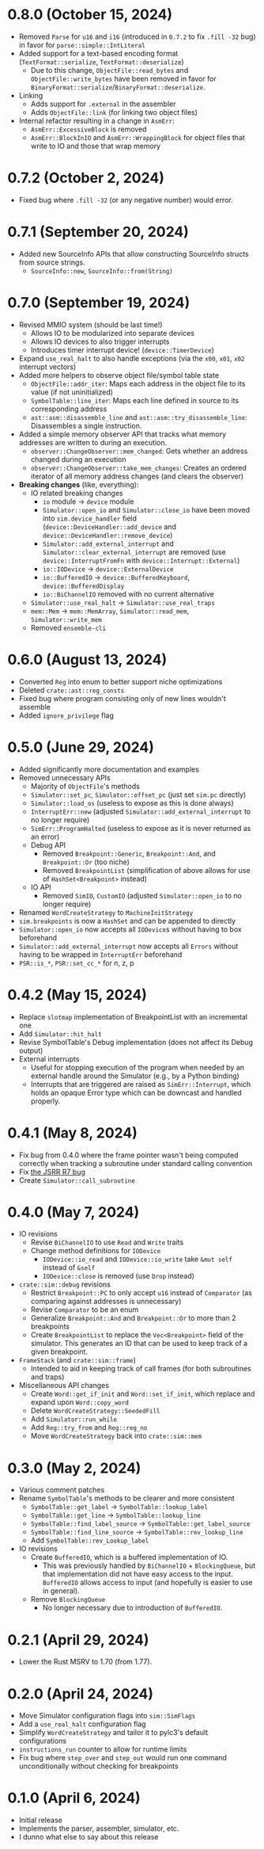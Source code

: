 # 0.8.0 (October 15, 2024)

- Removed `Parse` for `u16` and `i16` (introduced in `0.7.2` to fix `.fill -32` bug) in favor for `parse::simple::IntLiteral`
- Added support for a text-based encoding format (`TextFormat::serialize`, `TextFormat::deserialize`)
  - Due to this change, `ObjectFile::read_bytes` and `ObjectFile::write_bytes` have been removed in favor for `BinaryFormat::serialize`/`BinaryFormat::deserialize`.
- Linking
  - Adds support for `.external` in the assembler
  - Adds `ObjectFile::link` (for linking two object files)
- Internal refactor resulting in a change in `AsmErr`:
  - `AsmErr::ExcessiveBlock` is removed
  - `AsmErr::BlockInIO` and `AsmErr::WrappingBlock` for object files that write to IO and those that wrap memory

# 0.7.2 (October 2, 2024)

- Fixed bug where `.fill -32` (or any negative number) would error.

# 0.7.1 (September 20, 2024)

- Added new SourceInfo APIs that allow constructing SourceInfo structs from source strings.
  - `SourceInfo::new`, `SourceInfo::from(String)`

# 0.7.0 (September 19, 2024)

- Revised MMIO system (should be last time!)
  - Allows IO to be modularized into separate devices
  - Allows IO devices to also trigger interrupts
  - Introduces timer interrupt device! (`device::TimerDevice`)
- Expand `use_real_halt` to also handle exceptions (via the `x00`, `x01`, `x02` interrupt vectors)
- Added more helpers to observe object file/symbol table state
  - `ObjectFile::addr_iter`: Maps each address in the object file to its value (if not uninitialized)
  - `SymbolTable::line_iter`: Maps each line defined in source to its corresponding address
  - `ast::asm::disassemble_line` and `ast::asm::try_disassemble_line`: Disassembles a single instruction.
- Added a simple memory observer API that tracks what memory addresses are written to during an execution.
  - `observer::ChangeObserver::mem_changed`: Gets whether an address changed during an execution
  - `observer::ChangeObserver::take_mem_changes`: Creates an ordered iterator of all memory address changes (and clears the observer)
- **Breaking changes** (like, everything):
  - IO related breaking changes
    - `io` module -> `device` module
    - `Simulator::open_io` and `Simulator::close_io` have been moved into `sim.device_handler` field (`device::DeviceHandler::add_device` and `device::DeviceHandler::remove_device`)
    - `Simulator::add_external_interrupt` and `Simulator::clear_external_interrupt` are removed (use `device::InterruptFromFn` with `device::Interrupt::External`)
    - `io::IODevice` -> `device::ExternalDevice`
    - `io::BufferedIO` -> `device::BufferedKeyboard`, `device::BufferedDisplay`
    - `io::BiChannelIO` removed with no current alternative
  - `Simulator::use_real_halt` -> `Simulator::use_real_traps`
  - `mem::Mem` -> `mem::MemArray`, `Simulator::read_mem`, `Simulator::write_mem`
  - Removed `ensemble-cli`

# 0.6.0 (August 13, 2024)

- Converted `Reg` into enum to better support niche optimizations
- Deleted `crate::ast::reg_consts`
- Fixed bug where program consisting only of new lines wouldn't assemble
- Added `ignore_privilege` flag

# 0.5.0 (June 29, 2024)

- Added significantly more documentation and examples
- Removed unnecessary APIs
  - Majority of `ObjectFile`'s methods
  - `Simulator::set_pc`, `Simulator::offset_pc` (just set `sim.pc` directly)
  - `Simulator::load_os` (useless to expose as this is done always)
  - `InterruptErr::new` (adjusted `Simulator::add_external_interrupt` to no longer require)
  - `SimErr::ProgramHalted` (useless to expose as it is never returned as an error)
  - Debug API
    - Removed `Breakpoint::Generic`, `Breakpoint::And`, and `Breakpoint::Or` (too niche)
    - Removed `BreakpointList` (simplification of above allows for use of `HashSet<Breakpoint>` instead)
  - IO API
    - Removed `SimIO`, `CustomIO` (adjusted `Simulator::open_io` to no longer require)
- Renamed `WordCreateStrategy` to `MachineInitStrategy`
- `sim.breakpoints` is now a `HashSet` and can be appended to directly
- `Simulator::open_io` now accepts all `IODevice`s without having to box beforehand
- `Simulator::add_external_interrupt` now accepts all `Errors` without having to be wrapped in `InterruptErr` beforehand
- `PSR::is_*`, `PSR::set_cc_*` for n, z, p

# 0.4.2 (May 15, 2024)

- Replace `slotmap` implementation of BreakpointList with an incremental one
- Add `Simulator::hit_halt`
- Revise SymbolTable's Debug implementation (does not affect its Debug output)
- External interrupts
  - Useful for stopping execution of the program when needed by an external handle around the Simulator (e.g., by a Python binding)
  - Interrupts that are triggered are raised as `SimErr::Interrupt`, which holds an opaque Error type which can be downcast and handled properly.

# 0.4.1 (May 8, 2024)

- Fix bug from 0.4.0 where the frame pointer wasn't being computed correctly when tracking a subroutine under standard calling convention
- Fix [the JSRR R7 bug](https://github.com/gt-cs2110/lc3tools/commit/fa9a23f62106eeee9fef7d2a278ba989356c9ee2)
- Create `Simulator::call_subroutine`

# 0.4.0 (May 7, 2024)

- IO revisions
  - Revise `BiChannelIO` to use `Read` and `Write` traits
  - Change method definitions for `IODevice`
    - `IODevice::io_read` and `IODevice::io_write` take `&mut self` instead of `&self`
    - `IODevice::close` is removed (use `Drop` instead)
- `crate::sim::debug` revisions
  - Restrict `Breakpoint::PC` to only accept `u16` instead of `Comparator` (as comparing against addresses is unnecessary)
  - Revise `Comparator` to be an enum
  - Generalize `Breakpoint::And` and `Breakpoint::Or` to more than 2 breakpoints
  - Create `BreakpointList` to replace the `Vec<Breakpoint>` field of the simulator. This generates an ID that can be used to keep track of a given breakpoint.
- `FrameStack` (and `crate::sim::frame`)
  - Intended to aid in keeping track of call frames (for both subroutines and traps)
- Miscellaneous API changes
  - Create `Word::get_if_init` and `Word::set_if_init`, which replace and expand upon `Word::copy_word`
  - Delete `WordCreateStrategy::SeededFill`
  - Add `Simulator::run_while`
  - Add `Reg::try_from` and `Reg::reg_no`
  - Move `WordCreateStrategy` back into `crate::sim::mem`

# 0.3.0 (May 2, 2024)

- Various comment patches
- Rename `SymbolTable`'s methods to be clearer and more consistent
  - `SymbolTable::get_label` -> `SymbolTable::lookup_label`
  - `SymbolTable::get_line` -> `SymbolTable::lookup_line`
  - `SymbolTable::find_label_source` -> `SymbolTable::get_label_source`
  - `SymbolTable::find_line_source` -> `SymbolTable::rev_lookup_line`
  - Add `SymbolTable::rev_Lookup_label`
- IO revisions
  - Create `BufferedIO`, which is a buffered implementation of IO.
    - This was previously handled by `BiChannelIO` + `BlockingQueue`, but that implementation did not have easy access to the input. `BufferedIO` allows access to input (and hopefully is easier to use in general).
  - Remove `BlockingQueue`
    - No longer necessary due to introduction of `BufferedIO`.

# 0.2.1 (April 29, 2024)

- Lower the Rust MSRV to 1.70 (from 1.77).

# 0.2.0 (April 24, 2024)

- Move Simulator configuration flags into `sim::SimFlags`
- Add a `use_real_halt` configuration flag
- Simplify `WordCreateStrategy` and tailor it to pylc3's default configurations
- `instructions_run` counter to allow for runtime limits
- Fix bug where `step_over` and `step_out` would run one command unconditionally without checking for breakpoints

# 0.1.0 (April 6, 2024)

- Initial release
- Implements the parser, assembler, simulator, etc.
- I dunno what else to say about this release
